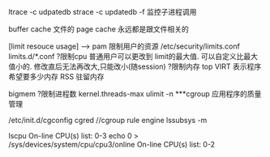 ltrace -c udpatedb
strace -c updatedb
-f  监控子进程调用



buffer cache  文件的
page cache   永远都是跟文件相关的

[limit resouce usage]
--> pam
 限制用户的资源
 /etc/security/limits.conf
 limits.d/*.conf
 ?限制cpu
  普通用户可以更改到 limit的最大值. 可以自定义比最大值小的. 修改直后无法再改大,只能改小(随session)
  ?限制内存
  top 
  VIRT 表示程序希望要多少内存
  RSS   驻留内存
  
  bigmem
  ?限制进程数
  kernel.threads-max 
  ulimit -n
  ***cgroup 应用程序的质量管理
  
  /etc/init.d/cgconfig
  cgred  //cgroup rule engine
  lssubsys -m
  
  lscpu 
  On-line CPU(s) list:   0-3
  echo 0 >  /sys/devices/system/cpu/cpu3/online
  On-line CPU(s) list:   0-2
